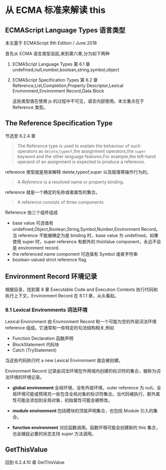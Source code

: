 # 从 ECMA 标准来解读 this

## ECMAScript Language Types 语言类型

本文基于 ECMAScript 9th Edition / June 2018

首先从 ECMA 语言类型说起,来到第六章,分为如下两种

1. ECMAScript Language Types 第 6.1 章
   undefined,null,number,boolean,string,symbol,object
2. ECMAScript Specification Types 第 6.2 章
   Reference,List,Completion,Property Descriptor,Lexical Environment,Environment Record,Data Block

   这些类型值在使用 js 的过程中不可见，语言内部使用。本文重点在于 Reference 类型。

## The Reference Specification Type

节选至 6.2.4 章

> The Reference type is used to explain the behaviour of such operators as `delete`,`typeof`,the assignment operators,the `super` keyword and the other language features.For example,the left-hand operand of an assignment is expected to produce a reference.

reference 类型就是用来解释 delete,typeof,super 以及赋值等操作行为的。

> A _Reference_ is a resolved name or property binding.

reference 就是一个确定的名称或者属性的集合。

> A reference consists of three components

Reference 由三个组件组成

- base value
  可选值有 undefined,Object,Boolean,String,Symbol,Number,Environment Record。当 reference 不能被确定为是 binding 时，base value 为 undefined。如果使用 super 时，super reference 有额外的 thisValue component，永远不会是 environment record.
- the referenced name component
  可选值有 Symbol 或者字符串
- boolean-valued strict reference flag

## Environment Record 环境记录

根据目录，找到第 8 章 Executable Code and Execution Contexts 执行代码和执行上下文，Environment Record 在 8.1.1 章，从头看起。

### 8.1 Lexical Environments 词法环境

Lexical Environment 由 Environment Record 和一个可能为空的外层词法环境 reference 组成。它通常和一些特定的句法结构相关,例如

- Function Declaration 函数声明
- BlockStatement 代码块
- Catch (TryStatement)

当这些代码执行时 a new Lexical Environment 就会被创建。

Environment Record 记录由词法环境在作用域内创建的标识符的集合，被称为词法环境的环境记录。

- **global environment**:全局环境，没有外层环境，outer reference 为 null。全局环境可能或预填充一些包含全局对象的标识符集合。当代码被执行，额外属性可能会添加到全局对象，初始属性可能会被修改。

- **module environment**:包括模块的顶层声明集合，也包括 Module 引入的集合。

- **function environment** 对应函数调用。函数环境可能会创建新的 this 集合，也会捕捉必要的状态支持 super 方法调用。

## GetThisValue

回到 6.2.4.10 章 GetThisValue
